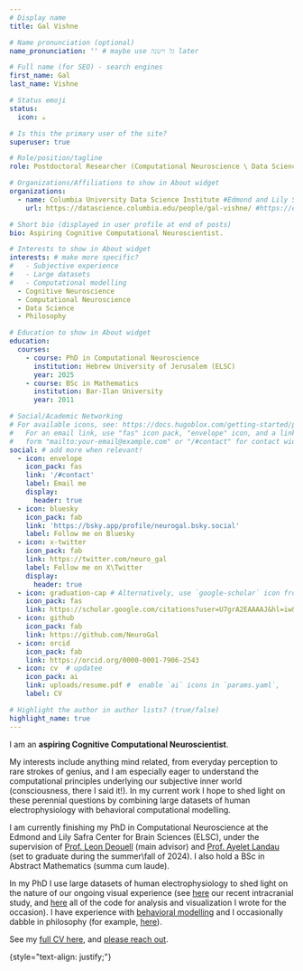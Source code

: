 ```yaml
---
# Display name
title: Gal Vishne

# Name pronunciation (optional)
name_pronunciation: '' # maybe use גל וישנה later

# Full name (for SEO) - search engines
first_name: Gal
last_name: Vishne

# Status emoji
status:
  icon: ☕️

# Is this the primary user of the site?
superuser: true

# Role/position/tagline
role: Postdoctoral Researcher (Computational Neuroscience \ Data Science) #Computational Neuroscience Graduate Student

# Organizations/Affiliations to show in About widget
organizations:
  - name: Columbia University Data Science Institute #Edmond and Lily Safra Center for Brain Sciences (ELSC)
    url: https://datascience.columbia.edu/people/gal-vishne/ #https://elsc.huji.ac.il/

# Short bio (displayed in user profile at end of posts)
bio: Aspiring Cognitive Computational Neuroscientist.

# Interests to show in About widget
interests: # make more specific?
#   - Subjective experience
#   - Large datasets
#   - Computational modelling
  - Cognitive Neuroscience
  - Computational Neuroscience
  - Data Science
  - Philosophy

# Education to show in About widget
education:
  courses:
    - course: PhD in Computational Neuroscience
      institution: Hebrew University of Jerusalem (ELSC)
      year: 2025
    - course: BSc in Mathematics
      institution: Bar-Ilan University
      year: 2011

# Social/Academic Networking
# For available icons, see: https://docs.hugoblox.com/getting-started/page-builder/#icons
#   For an email link, use "fas" icon pack, "envelope" icon, and a link in the
#   form "mailto:your-email@example.com" or "/#contact" for contact widget.
social: # add more when relevant!
  - icon: envelope
    icon_pack: fas
    link: '/#contact'
    label: Email me
    display:
      header: true
  - icon: bluesky
    icon_pack: fab
    link: 'https://bsky.app/profile/neurogal.bsky.social'
    label: Follow me on Bluesky
  - icon: x-twitter
    icon_pack: fab
    link: https://twitter.com/neuro_gal
    label: Follow me on X\Twitter
    display:
      header: true
  - icon: graduation-cap # Alternatively, use `google-scholar` icon from `ai` icon pack
    icon_pack: fas
    link: https://scholar.google.com/citations?user=U7grA2EAAAAJ&hl=iw&oi=ao
  - icon: github
    icon_pack: fab
    link: https://github.com/NeuroGal
  - icon: orcid
    icon_pack: fab
    link: https://orcid.org/0000-0001-7906-2543
  - icon: cv  # updatee
    icon_pack: ai
    link: uploads/resume.pdf #  enable `ai` icons in `params.yaml`,
    label: CV

# Highlight the author in author lists? (true/false)
highlight_name: true
---
```


I am  an **aspiring Cognitive Computational Neuroscientist**.

My interests include anything mind related, from everyday perception to rare strokes of genius, and I am especially eager to understand the computational principles underlying our subjective inner world (consciousness, there I said it!). In my current work I hope to shed light on these perennial questions by combining large datasets of human electrophysiology with behavioral computational modelling.

I am currently finishing my PhD in Computational Neuroscience at the Edmond and Lily Safra Center for Brain Sciences (ELSC), under the supervision of [Prof. Leon Deouell](https://www.hcnl.org/) (main advisor) and [Prof. Ayelet Landau](https://www.landaulab.com/) (set to graduate during the summer\fall of 2024). I also hold a BSc in Abstract Mathematics (summa cum laude).

In my PhD I use large datasets of human electrophysiology to shed light on the nature of our ongoing visual experience (see [here](https://doi.org/10.1016/j.celrep.2023.112752) our recent intracranial study, and [here](https://github.com/NeuroGal/PersistentViewing_paper) all of the code for analysis and visualization I wrote for the occasion). I have experience with [behavioral modelling](https://doi.org/10.1038/s41467-021-25740-y) and I occasionally dabble in philosophy (for example, [here](https://link.springer.com/book/10.1007/978-3-030-99425-9)).

See my [full CV here](uploads/resume.pdf), and [please reach out](#contact).

{style="text-align: justify;"}
